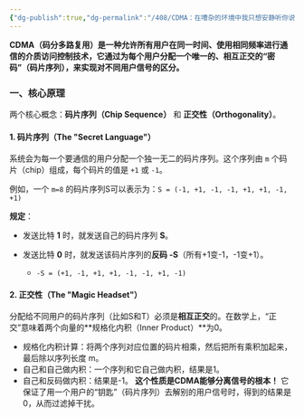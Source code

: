 ```yaml
---
{"dg-publish":true,"dg-permalink":"/408/CDMA：在嘈杂的环境中我只想安静听你说话🥰","permalink":"/408/CDMA：在嘈杂的环境中我只想安静听你说话🥰/","dgShowBacklinks":true,"dgShowLocalGraph":true,"dgShowInlineTitle":true}
---
```


**CDMA（码分多路复用）是一种允许所有用户在同一时间、使用相同频率进行通信的介质访问控制技术，它通过为每个用户分配一个唯一的、相互正交的“密码”（码片序列），来实现对不同用户信号的区分。**
### 一、核心原理

两个核心概念：**码片序列（Chip Sequence）** 和 **正交性（Orthogonality）**。

#### 1. 码片序列（The "Secret Language"）

系统会为每一个要通信的用户分配一个独一无二的码片序列。这个序列由 `m` 个码片（chip）组成，每个码片的值是 `+1` 或 `-1`。

例如，一个 `m=8` 的码片序列S可以表示为：`S = (-1, +1, -1, -1, +1, +1, -1, +1)`

**规定**：

- 发送比特 **1** 时，就发送自己的码片序列 **S**。
    
- 发送比特 **0** 时，就发送该码片序列的**反码 -S**（所有+1变-1，-1变+1）。
    
    - `-S = (+1, -1, +1, +1, -1, -1, +1, -1)`
        

#### 2. 正交性（The "Magic Headset"）

分配给不同用户的码片序列（比如S和T）必须是**相互正交**的。在数学上，“正交”意味着两个向量的**规格化内积（Inner Product）**为0。

- 规格化内积计算：将两个序列对应位置的码片相乘，然后把所有乘积加起来，最后除以序列长度 m。
- 自己和自己做内积：一个序列和它自己做内积，结果是1。
- 自己和反码做内积：结果是-1。
**这个性质是CDMA能够分离信号的根本！** 它保证了用一个用户的“钥匙”（码片序列）去解别的用户信号时，得到的结果是0，从而过滤掉干扰。
